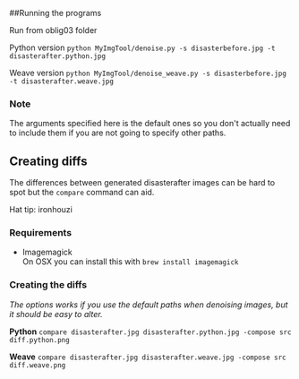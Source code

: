##Running the programs

Run from oblig03 folder

Python version
`python MyImgTool/denoise.py -s disasterbefore.jpg -t disasterafter.python.jpg`

Weave version
`python MyImgTool/denoise_weave.py -s disasterbefore.jpg -t disasterafter.weave.jpg`

### Note
The arguments specified here is the default ones so you don't actually need
to include them if you are not going to specify other paths.


## Creating diffs
The differences between generated disasterafter images can be hard to spot
but the `compare` command can aid.

Hat tip: ironhouzi

### Requirements
- Imagemagick  
On OSX you can install this with `brew install imagemagick`

### Creating the diffs
*The options works if you use the default paths when denoising images,
but it should be easy to alter.*

**Python**
`compare disasterafter.jpg disasterafter.python.jpg -compose src diff.python.png`

**Weave**
`compare disasterafter.jpg disasterafter.weave.jpg -compose src diff.weave.png`
